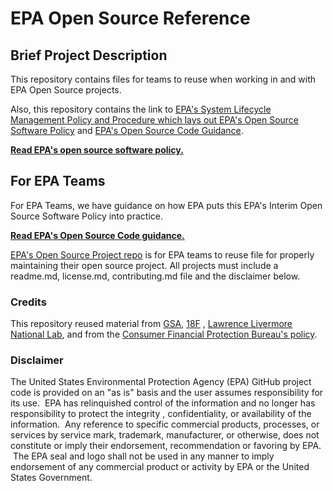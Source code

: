 # EPA Open Source Reference

## Brief Project Description

This repository contains files for teams to reuse when working in and with EPA Open Source projects.

Also, this repository contains the link to [EPA's System Lifecycle Management Policy and Procedure which lays out EPA's Open Source Software Policy](https://www.epa.gov/irmpoli8/policy-procedures-and-guidance-system-life-cycle-management-slcm) and [EPA's Open Source Code Guidance](https://www.epa.gov/developers/open-source-software-and-epa-code-repository-requirements). 

**[Read EPA's open source software policy.](https://www.epa.gov/sites/default/files/2021-03/documents/system_life_cycle_management_policy.pdf)**

## For EPA Teams

For EPA Teams, we have guidance on how EPA puts this EPA's Interim Open Source Software Policy into practice.

**[Read EPA's Open Source Code guidance.](https://www.epa.gov/webguide/github-guidance)**

[EPA's Open Source Project repo](https://github.com/USEPA/open-source-projects) is for EPA teams to reuse file for properly maintaining their open source project. All projects must include a readme.md, license.md, contributing.md file and the disclaimer below.   

### Credits

This repository reused material from [GSA](https://www.gsa.gov/), [18F](https://18f.gsa.gov/) , [Lawrence Livermore National Lab](https://www.llnl.gov/), and from the [Consumer Financial Protection Bureau's policy](https://github.com/cfpb/source-code-policy).

### Disclaimer

The United States Environmental Protection Agency (EPA) GitHub project code is provided on an "as is" basis and the user assumes responsibility for its use.  EPA has relinquished control of the information and no longer has responsibility to protect the integrity , confidentiality, or availability of the information.  Any reference to specific commercial products, processes, or services by service mark, trademark, manufacturer, or otherwise, does not constitute or imply their endorsement, recommendation or favoring by EPA.  The EPA seal and logo shall not be used in any manner to imply endorsement of any commercial product or activity by EPA or the United States Government.
